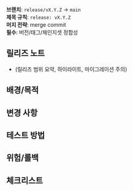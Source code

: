 <!-- TEMPLATE: RELEASE-MAIN -->
**브랜치**: `release/vX.Y.Z` → `main`  
**제목 규칙**: `release: vX.Y.Z`  
**머지 전략**: merge commit  
**필수**: 버전/태그/체인지셋 정합성

## 릴리즈 노트
- (릴리즈 범위 요약, 하이라이트, 마이그레이션 주의)

## 배경/목적
## 변경 사항
## 테스트 방법
## 위험/롤백
## 체크리스트
